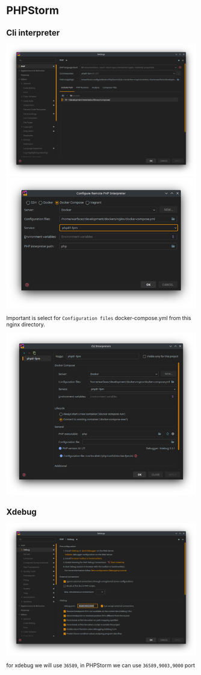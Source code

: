 # PHPStorm

## Cli interpreter

![](./dataset/php-settings.png)
![](./dataset/docker-compose-cli-interpreter.png)

Important is select for `Configuration files` docker-compose.yml from this nginx directory. 

![](./dataset/cli-interpreter.png)

## Xdebug

![](./dataset/xdebug.png)

for xdebug we will use `36589`, in PHPStorm we can use `36589,9003,9000` port
